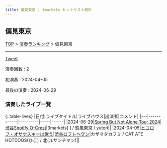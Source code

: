 ```yaml
---
title: 偏見東京 | 3markets セットリスト統計
---
```

## 偏見東京


[TOP](/setlist/) > [演奏ランキング](songs.html) > 偏見東京

___

<a href="https://twitter.com/share?ref_src=twsrc%5Etfw" data-text="3markets[ ]セットリスト > 偏見東京" class="twitter-share-button" data-via="3markets" data-hashtags="3markets" data-related="3markets" data-show-count="false">Tweet</a>

演奏回数
: 2

初演奏
: 2024-04-05

最後の演奏
: 2024-06-29









### 演奏したライブ一覧

{:.table-lives}
|日付|ライブタイトル|ライブハウス|出演者|コメント|
|---|------------|----------|-----|------|
|<span class="nowrap">2024-06-29</span>|[Spring But Not Alone Tour 2024](live127.html)|[渋谷Spotify O-Crest](livehouse008.html)|3markets[ ] / 鉄風東京 / yutori||
|<span class="nowrap">2024-04-05</span>|[ヒコロフ・オサケスキーは歌う](live110.html)|[渋谷ロフトヘヴン](livehouse074.html)|カザマタカフミ / CAT ATE HOTDOGS(ひこ) / 北(ルサンチマン)||



<script async src="https://platform.twitter.com/widgets.js" charset="utf-8"></script>